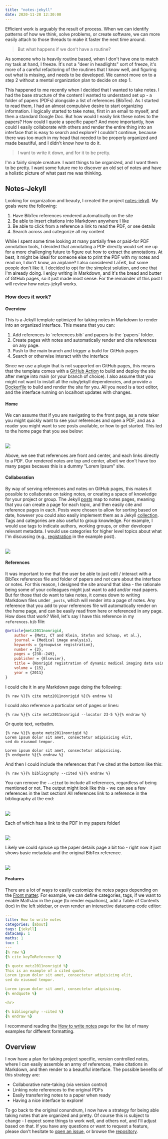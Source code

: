 ```yaml
---
title: "notes-jekyll"
date: 2020-11-28 12:30:00
---
```


Efficient work is arguably the result of process. When we can identify patterns of how we think, solve problems,
or create software, we can more easily attach to those threads to make it faster the next time around.

> But what happens if we don't have a routine?

As someone who is heavily routine based, when I don't have one to match my task at hand, I freeze.
It's not a "deer in headlights" sort of freeze, it's more of a careful refactoring of the routines that I
know well, and figuring out what is missing, and needs to be developed. We cannot move on to a step 2 
without a mental organization plan to decide on step 1.

This happened to me recently when I decided that I wanted to take notes. I had the base structure
of the content I wanted to understand set up - a folder of papers (PDFs) alongside a list of references (BibTex).
As I started to read them, I had an almost compulsive desire to start organizing information. I logically
started to take notes, first in an email to myself, and then a standard Google Doc. But how would I easily
link these notes to the papers? How could I quote a specific paper? And more importantly, how could I
easily collaborate with others and render the entire thing into an interface that is easy to search and
explore? I couldn't continue, because there was too much in my head that needed to be properly organized
and made beautiful, and I didn't know how to do it.

> I want to write it down, and for it to be pretty.

I'm a fairly simple creature. I want things to be organized, and I want them to be pretty.
I want some future me to discover an old set of notes and have a holistic picture of
what past me was thinking.

## Notes-Jekyll

Looking for organization and beauty, I created the project <a href="https://vsoch.github.io/notes-jekyll/" target="_blank">notes-jekyll</a>.
My goals were the following:

<ol class="custom-counter">
  <li>Have BibTex references rendered automatically on the site</li>
  <li>Be able to insert citations into Markdown anywhere I like</li>
  <li>Be able to click from a reference a link to read the PDF, or see details</li>
  <li>Search across and categorize all my content</li>
</ol>

While I spent some time looking at many partially free or paid-for PDF annotation tools,
I decided that annotating a PDF directly would set me up for a more challenging future
to figure out how to extract the annotations. At best, it might be ideal for someone else
to print the PDF with my notes and read on, I don't know, an airplane? 
I also considered LaTeX, but some people don't like it. I decided to opt for
the simplest solution, and one that I'm already doing. I enjoy writing in Markdown, and it's
the bread and butter of GitHub pages, so it just made most sense. For the remainder of
this post I will review how notes-jekyll works.

### How does it work?

#### Overview

This is a Jekyll template optimized for taking notes in Markdown to render into an
organized interface. This means that you can:

<ol class="custom-counter">
<li>Add references to `references.bib` and papers to the `papers` folder.</li>
<li>Create pages with notes and automatically render and cite references on any page.</li>
<li> Push to the main branch and trigger a build for GitHub pages</li>
<li>Search or otherwise interact with the interface</li>
</ol>

Since we use a plugin that is not supported on GitHub pages, this means that
the template comes with a <a href="https://github.com/vsoch/notes-jekyll/blob/main/.github/workflows/build.yml" target="_blank">GitHub Action</a> 
to build and deploy the site after merge into main (or your branch of choice).
I also assume that you might not want to install all the ruby/jekyll dependencies,
and provide a <a href="https://github.com/vsoch/notes-jekyll/blob/main/Dockerfile" target="_blank">Dockerfile</a>
to build and render the site for you. All you need is a text editor, and the interface
running on localhost updates with changes.

#### Home

We can assume that if you are navigating to the front page, as a note taker you might
quickly want to see your references and open a PDF, and as a reader you might want to see
posts available, or how to get started. This led to the home page that you see below:

<br>
<a target="_blank" href="https://vsoch.github.io/notes-jekyll/">
<img src="https://raw.githubusercontent.com/vsoch/vsoch.github.io/master/assets/images/posts/notes-jekyll/home.png">
</a>
<br>

Above, we see that references are front and center, and each links directly to a PDF. Our
rendered notes are top and center, albeit we don't have too many pages becaues this is a dummy
"Lorem Ipsum" site.

#### Collaboration

By way of serving references and notes on GitHub pages, this makes it possible
to collaborate on taking notes, or creating a space of knowledge for your project
or group. The Jekyll <a href="https://jekyllrb.com/docs/posts/" target="_blank">posts</a> map 
to notes pages, meaning that you can create a page for each topic, and then easily cite and reference pages in each.
Posts were chosen to allow for sorting based on date, however you could also easily
implement them as a Jekyll <a href="https://jekyllrb.com/docs/collections/" target="_blank">collection</a>.
Tags and categories are also useful to group knowledge. For example, I would use tags to indicate authors,
working groups, or other developer relevant metadata. I would use categories for higher level topics
about what I'm discussing (e.g., <a href="https://vsoch.github.io/notes-jekyll/registration" target="_blank">registration</a> in the example post).

<br>
<a target="_blank" href="https://vsoch.github.io/notes-jekyll/registration">
<img src="https://raw.githubusercontent.com/vsoch/vsoch.github.io/master/assets/images/posts/notes-jekyll/registration.png">
</a>
<br>

#### References

It was important to me that the user be able to just edit / interact with a BibTex references
file and folder of papers and not care about the interface or notes. For this reason, I designed
the site around that idea - the rationale being some of your colleagues might just want to 
add and/or read papers. But for those that do want to take notes, it comes down to writing
Markdown files under `_posts`, which will render into a page of notes. Any reference
that you add to your references file will automatically render on the home page,
and can be easily read from here or referenced in any page. How does that work?
Well, let's say I have this reference in my `references.bib` file:

```bibtex
@article{metz2011nonrigid,
	author = {Metz, CT and Klein, Stefan and Schaap, et al.},
	journal = {Medical image analysis},
	keywords = {groupwise registration},
	number = {2},
	pages = {238--249},
	publisher = {Elsevier},
	title = {Nonrigid registration of dynamic medical imaging data using...},
	volume = {15},
	year = {2011}
}
```

I could cite it in any Markdown page doing the following:

```
{% raw %}{% cite metz2011nonrigid %}{% endraw %}
```

I could also reference a particular set of pages or lines:

```
{% raw %}{% cite metz2011nonrigid --locator 23-5 %}{% endraw %}
```

Or quote text, verbatim. 

```
{% raw %}{% quote metz2011nonrigid %}
Lorem ipsum dolor sit amet, consectetur adipisicing elit,
sed do eiusmod tempor.

Lorem ipsum dolor sit amet, consectetur adipisicing.
{% endquote %}{% endraw %}
```

And then I could include the references that I've cited at the bottom like this:

```
{% raw %}{% bibliography --cited %}{% endraw %}
```

You can remove the `--cited` to include all references, regardless of being mentioned or
not. The output might look like this - we can see a few references in the last section!
All references link to a reference in the bibliography at the end:

<br>
<a target="_blank" href="https://vsoch.github.io/notes-jekyll/registration">
<img src="https://raw.githubusercontent.com/vsoch/vsoch.github.io/master/assets/images/posts/notes-jekyll/references.png">
</a>
<br>

Each of which has a link to the PDF in my papers folder!

<br>
<a target="_blank" href="https://vsoch.github.io/notes-jekyll/papers/strand2017concept.pdf">
<img src="https://raw.githubusercontent.com/vsoch/vsoch.github.io/master/assets/images/posts/notes-jekyll/pdf.png">
</a>
<br>

Likely we could spruce up the paper details page a bit too - right now it just shows
basic metadata and the original BibTex reference.

<br>
<a target="_blank" href="https://vsoch.github.io/paper-details/strand2017concept.html">
<img src="https://raw.githubusercontent.com/vsoch/vsoch.github.io/master/assets/images/posts/notes-jekyll/details.png">
</a>
<br>

#### Features

There are a lot of ways to easily customize the notes pages depending on the
<a href="https://jekyllrb.com/docs/front-matter/" target="_blank">Front matter</a>.
For example, we can define categories, tags, if we want to enable MathJax in the
page (to render equations), add a Table of Contents (toc) in the left sidebar,
or even render an interactive datacamp code editor:

```yaml
---
title: How to write notes
categories: [about]
tags: [jekyll]
datacamp: 1
maths: 1
toc: 1
---
{% raw %}
{% cite keyToReference %}

{% quote metz2011nonrigid %}
This is an example of a cited quote.
Lorem ipsum dolor sit amet, consectetur adipisicing elit,
sed do eiusmod tempor.

Lorem ipsum dolor sit amet, consectetur adipisicing.
{% endquote %}

<hr>

{% bibliography --cited %}
{% endraw %}
```

I recommend reading the <a href="https://vsoch.github.io/notes-jekyll/how-to-write-notes" target="_blank">How to write notes</a>
page for the list of many examples for different formatting.


## Overview

I now have a plan for taking project specific, version controlled notes, where
I can easily assemble an army of references, make citations in Markdown, and then
render to a beautiful interface. The possible benefits of this strategy are:

<ul class="custom-counter">
  <li>Collaborative note-taking (via version control)</li>
  <li>Linking note references to the original PDFs</li>
  <li>Easily transferring notes to a paper when ready</li>
  <li>Having a nice interface to explore!</li>
</ul>

To go back to the original conundrum, I now have a strategy for being able
taking notes that are organized and pretty. Of course this is subject to change -
I expect some things to work well, and others not, and I'll adjust based on that.
If you have any questions or want to request a feature, please don't hesitate
to [open an issue](https://github.com/vsoch/notes-jekyll/issues), or browse the
[repository](https://github.com/vsoch/notes-jekyll). 

